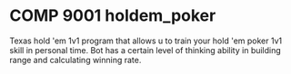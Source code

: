 # COMP 9001 holdem_poker
 Texas hold 'em 1v1 program that allows u to train your hold 'em poker 1v1 skill in personal time. Bot has a certain level of thinking ability in building range and calculating winning rate.
